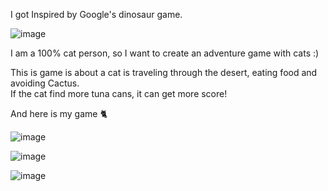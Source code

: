 I got Inspired by Google's dinosaur game. 

![image](https://github.com/HANNAHYEKIM/hello-world-25/assets/145718273/4375705b-87bd-47f3-9c6f-da8486b27f98)

I am a 100% cat person, so I want to create an adventure game with cats :)  

This is game is about a cat is traveling through the desert, eating food and avoiding Cactus.  
If the cat find more tuna cans, it can get more score!  

And here is my game 🐈  

![image](https://github.com/HANNAHYEKIM/hello-world-25/assets/145718273/6941b734-a8e9-49ee-9fe8-8842ccd8a2c0)

![image](https://github.com/HANNAHYEKIM/hello-world-25/assets/145718273/c342f497-90e3-41f5-80cb-920e3d9d598c)  

![image](https://github.com/HANNAHYEKIM/hello-world-25/assets/145718273/2c40acbd-483d-4f9e-adc2-4df0df7a4707)
